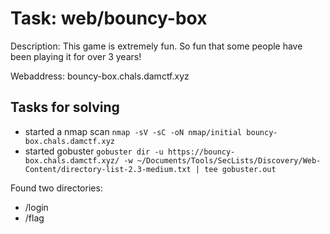 # Task: web/bouncy-box

Description: This game is extremely fun. So fun that some people have been playing it for over 3 years!

Webaddress: bouncy-box.chals.damctf.xyz

## Tasks for solving

 - started a nmap scan `nmap -sV -sC -oN nmap/initial bouncy-box.chals.damctf.xyz`
 - started gobuster `gobuster dir -u https://bouncy-box.chals.damctf.xyz/ -w ~/Documents/Tools/SecLists/Discovery/Web-Content/directory-list-2.3-medium.txt | tee gobuster.out`

Found two directories:
 - /login
 - /flag

 